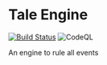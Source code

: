 # Tale Engine

[![Build Status](https://dev.azure.com/WikkaLab/TaleEngine/_apis/build/status/8?branchName=main)](https://dev.azure.com/WikkaLab/TaleEngine/_build/latest?definitionId=8&branchName=main)
![CodeQL](https://github.com/Beelzenef/TaleEngine/workflows/CodeQL/badge.svg)

An engine to rule all events

